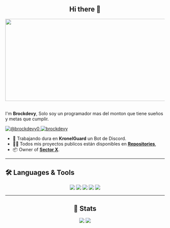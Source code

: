 <div align="center">
    <h2>Hi there 👋</h2>
    <img width="1850" height="260" align="center" src="https://imgur.com/35AYkuu" alt="Brockdev"/>
</div>
<br/>
<p align="left">
    I'm <b>Brockdevy</b>, Solo soy un programador mas del monton que tiene sueños y metas que cumplir.
</p> 

<p align="left">
    <a href="https://x.com/brockdevy0" target="_blank">
        <img src="https://img.shields.io/badge/brockdevy0-%23000000.svg?style=for-the-badge&logo=X&logoColor=white" alt="@brockdevy0" />
    </a>
    <a href="https://discordapp.com/users/1144023568431186052" target="_blank">
        <img src="https://img.shields.io/badge/brockdevy-%235865F2.svg?style=for-the-badge&logo=discord&logoColor=white" alt="brockdevy" />
    </a>
</p>

- 🧰 Trabajando dura en **KronelGuard** un Bot de Discord.
- 👨‍💻 Todos mis proyectos publicos están disponibles en **[Repositories](https://github.com/brockdevy?tab=repositories)**,
- 📦 Owner of **[Sector X](https://discord.gg/kaamnUFMBA)**.

---

## 🛠️ Languages & Tools

<div align="center">
    <img src="https://img.shields.io/badge/-JavaScript-F7DF1E?logo=javascript&logoColor=000&style=for-the-badge" />
    <img src="https://img.shields.io/badge/Visual%20Studio%20Code-0078d7.svg?style=for-the-badge&logo=visual-studio-code&logoColor=white" />
    <img src="https://img.shields.io/badge/-Git-F05032?logo=git&logoColor=fff&style=for-the-badge" />
    <img src="https://img.shields.io/badge/node.js-6DA55F?style=for-the-badge&logo=node.js&logoColor=white" />
    <img src= "https://img.shields.io/badge/MongoDB-%234ea94b.svg?style=for-the-badge&logo=mongodb&logoColor=white" />
</div>

---

<div align="center">
    <h2>📖 Stats</h2>
    <img src="https://github-readme-stats.vercel.app/api?username=brockdevy&theme=dark" />
    <img src="https://github-readme-streak-stats.herokuapp.com?user=brockdevy&theme=dark" />
</div>
